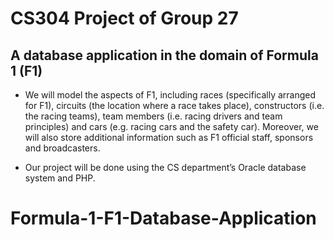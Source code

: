 # CS304 Project of Group 27
## A database application in the domain of Formula 1 (F1)

- We will model the aspects of F1, including races (specifically arranged for F1), circuits (the location where a race takes place), constructors (i.e. the racing teams), team members (i.e. racing drivers and team principles) and cars (e.g. racing cars and the safety car). Moreover, we will also store additional information such as F1 official staff, sponsors and broadcasters. 

- Our project will be done using the CS department’s Oracle database system and PHP.
# Formula-1-F1-Database-Application
